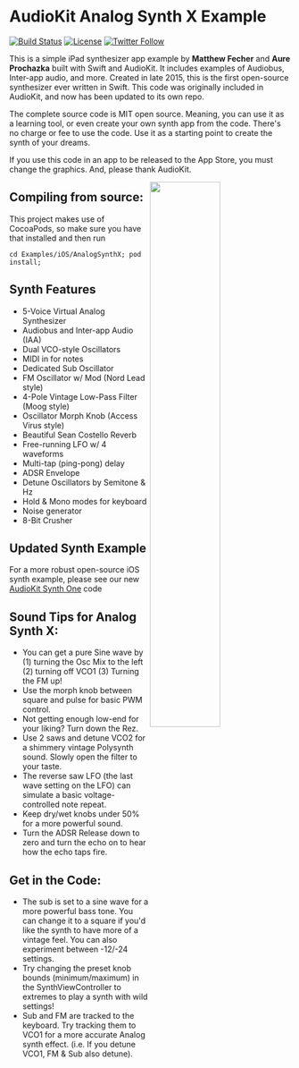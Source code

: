 # AudioKit Analog Synth X Example

[![Build Status](https://travis-ci.org/AudioKit/AnalogSynthX.svg)](https://travis-ci.org/AudioKit/AnalogSynthX)
[![License](https://img.shields.io/cocoapods/l/AudioKit.svg?style=flat)](https://github.com/AudioKit/AnalogSynthX/blob/master/LICENSE)
[![Twitter Follow](https://img.shields.io/twitter/follow/AudioKitMan.svg?style=social)](http://twitter.com/AudioKitMan)

This is a simple iPad synthesizer app example by **Matthew Fecher** and **Aure Prochazka** built with Swift and AudioKit. It includes examples of Audiobus, Inter-app audio, and more. Created in late 2015, this is the first open-source synthesizer ever written in Swift. This code was originally included in AudioKit, and now has been updated to its own repo.

The complete source code is MIT open source. Meaning, you can use it as a learning tool, or even create your own synth app from the code. There's no charge or fee to use the code. Use it as a starting point to create the synth of your dreams.   

If you use this code in an app to be released to the App Store, you must change the graphics. And, please thank AudioKit.

<img width="50%" align="right" src="http://audiokit.io/examples/AnalogSynthX/analgsynthx.jpg">

## Compiling from source:

This project makes use of CocoaPods, so make sure you have that installed and then run

```
cd Examples/iOS/AnalogSynthX; pod install;
```

## Synth Features   

* 5-Voice Virtual Analog Synthesizer
* Audiobus and Inter-app Audio (IAA)
* Dual VCO-style Oscillators
* MIDI in for notes
* Dedicated Sub Oscillator
* FM Oscillator w/ Mod (Nord Lead style)
* 4-Pole Vintage Low-Pass Filter (Moog style)
* Oscillator Morph Knob (Access Virus style)
* Beautiful Sean Costello Reverb
* Free-running LFO w/ 4 waveforms
* Multi-tap (ping-pong) delay
* ADSR Envelope
* Detune Oscillators by Semitone & Hz
* Hold & Mono modes for keyboard
* Noise generator
* 8-Bit Crusher

## Updated Synth Example

For a more robust open-source iOS synth example, please see our new [AudioKit Synth One](https://github.com/AudioKit/AudioKitSynthOne)  code  

## Sound Tips for Analog Synth X:

* You can get a pure Sine wave by (1) turning the Osc Mix to the left (2) turning off VCO1 (3) Turning the FM up!
* Use the morph knob between square and pulse for basic PWM control.
* Not getting enough low-end for your liking? Turn down the Rez.
* Use 2 saws and detune VCO2 for a shimmery vintage Polysynth sound. Slowly open the filter to your taste.
* The reverse saw LFO (the last wave setting on the LFO) can simulate a basic voltage-controlled note repeat.
* Keep dry/wet knobs under 50% for a more powerful sound.
* Turn the ADSR Release down to zero and turn the echo on to hear how the echo taps fire.

## Get in the Code:

* The sub is set to a sine wave for a more powerful bass tone. You can change it to a square if you'd like the synth to have more of a vintage feel. You can also experiment between -12/-24 settings.
* Try changing the preset knob bounds (minimum/maximum) in the SynthViewController to extremes to play a synth with wild settings!
* Sub and FM are tracked to the keyboard. Try tracking them to VCO1 for a more accurate Analog synth effect. (i.e. If you detune VCO1, FM & Sub also detune).
